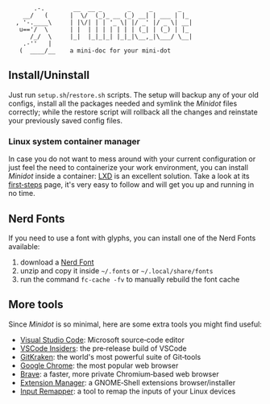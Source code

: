 ```
       .-.        __  __ _       _     _       _
    __/   (      |  \/  (_)_ __ (_) __| | ___ | |_
  , '-.____\     | |\/| | | '_ \| |/ _' |/ _ \| __|
   u=='/  \      | |  | | | | | | | (_| | (_) | |_
      /_/  \     |_|  |_|_|_| |_|_|\__,_|\___/ \__|
    .-''   |
   (  ____/__    a mini-doc for your mini-dot
```




## Install/Uninstall

Just run `setup.sh`/`restore.sh` scripts. The setup will backup any of your old configs, install all the packages needed and symlink the *Minidot* files correctly; while the restore script will rollback all the changes and reinstate your previously saved config files.




### Linux system container manager

In case you do not want to mess around with your current configuration or just feel the need to containerize your work environment, you can install *Minidot* inside a container: [LXD](https://ubuntu.com/lxd) is an excellent solution. Take a look at its [first&#x2011;steps](https://documentation.ubuntu.com/lxd/en/latest/tutorial/first_steps/#first-steps) page, it's very easy to follow and will get you up and running in no time.




## Nerd Fonts

If you need to use a font with glyphs, you can install one of the Nerd Fonts available:

1. download a [Nerd&nbsp;Font](https://www.nerdfonts.com/font-downloads)
2. unzip and copy it inside `~/.fonts` or `~/.local/share/fonts`
3. run the command `fc-cache -fv` to manually rebuild the font cache




## More tools

Since *Minidot* is so minimal, here are some extra tools you might find useful:

- [Visual&nbsp;Studio&nbsp;Code](https://code.visualstudio.com/Download): Microsoft source&#x2011;code editor
- [VSCode&nbsp;Insiders](https://code.visualstudio.com/insiders/): the pre&#x2011;release build of VSCode
- [GitKraken](https://www.gitkraken.com/download): the world's most powerful suite of Git&#x2011;tools
- [Google&nbsp;Chrome](https://www.google.com/chrome/): the most popular web browser
- [Brave](https://brave.com/linux/): a faster, more private Chromium&#x2011;based web browser
- [Extension&nbsp;Manager](https://github.com/mjakeman/extension-manager#-installing): a GNOME&#x2011;Shell extensions browser/installer
- [Input&nbsp;Remapper](https://github.com/sezanzeb/input-remapper#installation): a tool to remap the inputs of your Linux devices
